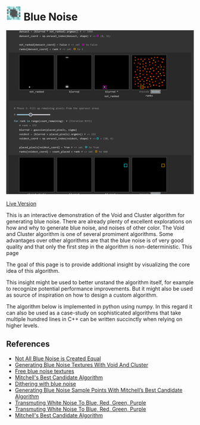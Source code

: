 # <img width="40" height="40" alt="Icon" src="./public/favicon.svg"> Blue Noise

![Preview Screenshot](./preview.png)

[Live Version](https://static.laszlokorte.de/blue-noise/)

This is an interactive demonstration of the Void and Cluster algorithm for generating blue noise. There are already plenty of excellent explorations on how and why to generate blue noise, and noises of other color. The Void and Cluster algorithm is one of several promiment algorithms. Some advantages over other algorithms are that the blue noise is of very good quality and that only the first step in the algorithm is non-deterministic.
This page

The goal of this page is to provide additional insight by visualizing the core idea of this algorithm.

This insight might be used to better unstand the algorithm itself, for example to recognize potential performance improvements. But it might also be used as source of inspiration on how to design a custom algorithm.

The algorithm below is implemented in python using numpy. In this regard it can also be used as a case-study on sophisticated algorithms that take multiple hundred lines in C++ can be written succinctly when relying on higher levels.


<h2>References</h2>

<ul>
	<li><a target="_blank" href="https://blog.demofox.org/2018/08/12/not-all-blue-noise-is-created-equal/">Not All Blue Noise is Created Equal</a></li>
	<li><a target="_blank" href="https://blog.demofox.org/2019/06/25/generating-blue-noise-textures-with-void-and-cluster/">Generating Blue Noise Textures With Void And Cluster</a></li>
	<li><a target="_blank" href="http://momentsingraphics.de/BlueNoise.html">Free blue noise textures</a></li>
	<li><a target="_blank" href="https://dl.acm.org/doi/10.1145/127719.122736">Mitchell's Best Candidate Algorithm</a></li>
	<li><a target="_blank" href="https://ieeexplore.ieee.org/document/3288/">Dithering with blue noise</a></li>
	<li><a target="_blank" href="https://blog.demofox.org/2017/10/20/generating-blue-noise-sample-points-with-mitchells-best-candidate-algorithm/">Generating Blue Noise Sample Points With Mitchell’s Best Candidate Algorithm</a></li>
	<li><a target="_blank" href="https://blog.demofox.org/2017/10/25/transmuting-white-noise-to-blue-red-green-purple/">Transmuting White Noise To Blue, Red, Green, Purple</a></li>
	<li><a target="_blank" href="https://blog.demofox.org/2017/10/25/transmuting-white-noise-to-blue-red-green-purple/">Transmuting White Noise To Blue, Red, Green, Purple</a></li>
	<li><a target="_blank" href="https://observablehq.com/@bensimonds/mitchells-best-candidate-algorithm">Mitchell's Best Candidate Algorithm</a></li>
</ul>